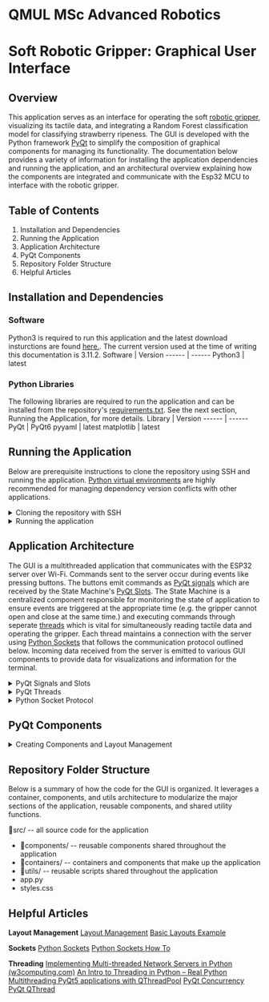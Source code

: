 # QMUL MSc Advanced Robotics
# Soft Robotic Gripper: Graphical User Interface

## Overview
This application serves as an interface for operating the soft [robotic gripper,](https://github.com/gpoell/qmul-rbh-esp32) visualizing its tactile data, and integrating a Random Forest classification model for classifying strawberry ripeness. The GUI is developed with the Python framework [PyQt](https://doc.qt.io/qtforpython-6/) to simplify the composition of graphical components for managing its functionality. The documentation below provides a variety of information for installing the application dependencies and running the application, and an architectural overview explaining how the components are integrated and communicate with the Esp32 MCU to interface with the robotic gripper.

## Table of Contents
1. Installation and Dependencies
2. Running the Application
3. Application Architecture
4. PyQt Components
5. Repository Folder Structure
6. Helpful Articles

## Installation and Dependencies
### Software
Python3 is required to run this application and the latest download insturctions are found [here.](https://www.python.org/downloads/ "Python Downloads"). The current version used at the time of writing this documentation is 3.11.2.
Software     | Version
------      | ------
Python3        | latest

### Python Libraries
The following libraries are required to run the application and can be installed from the repository's [requirements.txt](https://github.com/gpoell/qmul-rbh-gui/blob/main/requirements.txt). See the next section, Running the Application, for more details. 
Library     | Version
------      | ------
PyQt        | PyQt6
pyyaml      | latest
matplotlib  | latest

## Running the Application
Below are prerequisite instructions to clone the repository using SSH and running the application. [Python virtual environments](https://docs.python.org/3/library/venv.html) are highly recommended for managing dependency version conflicts with other applications.

<details>
<summary>Cloning the repository with SSH</summary>

1. Install the latest version of [Python](https://www.python.org/downloads/ "Python Downloads")
2. Connect to your GitHub account with SSH: [Connecting to GitHub with SSH](https://docs.github.com/en/authentication/connecting-to-github-with-ssh "Connecting to GitHub with SSH"). Specifically use the instructions below
    1. <https://docs.github.com/en/authentication/connecting-to-github-with-ssh/generating-a-new-ssh-key-and-adding-it-to-the-ssh-agent>
    2. <https://docs.github.com/en/authentication/connecting-to-github-with-ssh/adding-a-new-ssh-key-to-your-github-account>
3. Clone the repository: `git@github.com:gpoell/qmul-rbh-gui.git`
</details>

<details>
<summary>Running the application</summary>

1. Create a [python virtual environment](https://docs.python.org/3/library/venv.html) at the root directory level of the repository
    1. `cd qmul-rbh-gui`
    2. `python -m venv .`
2. Activate the virtual environment and install dependencies
    1. `. Scripts/activate`
    2. `pip install -r requirements.txt`
</details>


## Application Architecture
The GUI is a multithreaded application that communicates with the ESP32 server over Wi-Fi. Commands sent to the server occur during events like pressing buttons. The buttons emit commands as [PyQt signals]() which are received by the State Machine's [PyQt Slots](). The State Machine is a centralized component responsible for monitoring the state of application to ensure events are triggered at the appropriate time (e.g. the gripper cannot open and close at the same time.) and executing commands through seperate [threads]() which is vital for simultaneously reading tactile data and operating the gripper. Each thread maintains a connection with the server using [Python Sockets]() that follows the communication protocol outlined below. Incoming data received from the server is emitted to various GUI components to provide data for visualizations and information for the terminal.

<details>
<summary>PyQt Signals and Slots</summary>

[PyQt Signals and Slots]() are the primary mechanisms for how the various components communicate with each other. Components can emit signals of a specific type to be received by other components with slots that are actively listening for those signals. The functionality of pressing the connect button to read tactile data from the gripper and displaying its information on the console is a perfect example of how to use signals and slots.

When the Connect button (line 18, 19) is clicked, it executes the emit_signal() function (line 33) which broadcasts a signal with the command and signal name (line 6).

<b>SensorControls.py</b>

```
6.     sig_state_command = Signal(str, name="stateCommand")  
18.    self.connect_btn = QPushButton("Connect")  
19.    self.connect_btn.clicked.connect(lambda: self.emit_signal("connect"))  
33.    self.sig_state_command.emit(command)
```

The State Machine has a slot decorator (line 41) that actively listens for string signals with the name "stateCommand" and uses the value to determine which processes to run in seperate threads (line 42, 58). In this scenario, the "connect" signal executes the Tactile Sensor connect method (line 60).

<b>StateMachine.py</b>

`41.     @Slot(str, name="stateCommand")`  
`42.     def exec(self, command):`  
`58.     case "connect":`  
`60.     worker = ThreadWorker(self.tactile_sensor.connect)`

The Tactile Sensor connect method reads data from the tactile sensor and emits it under a new signal (line 22; 54) that is received by the Console under its Slot decorator. The Console function wrapped by the Slot decorator executes when it receives signals with a tuple type and "tactileData" name which updates the information displayed on the console (line 19, 20).

<b>TactileSensor.py</b>

`22.     sig_tactile_data = Signal(tuple, name='tactileData')`  
`54.     self.sig_tactile_data.emit((batch[0], batch[1], batch[2]))`

<b>Console.py</b>

`19.     @Slot(tuple, name="tactileData")`  
`20.     def tactile_data_format(self, data):`

</details>

<details>
<summary>PyQt Threads</summary>

[Threads](https://docs.python.org/3/library/threading.html) are used to continuously read tactile data, open and close the gripper, and run additional processes (almost) simultaneously. Without threading, clicking the Connect button would block the user from trying to open and close the gripper. Threading is a big topic that is thoroughly explained in other articles (see Helpful Articles), so for the sake of brevity, an overview of how threads are leveraged in this application is outlined below.

Every command sent to the ESP32 server is communicated through a unique thread. PyQt provides several components that simplify generating new threads ([QThreads](https://doc.qt.io/qtforpython-5/PySide2/QtCore/QThread.html)) and managing the lifecycle of multiple threads ([QThreadPool](https://doc.qt.io/qtforpython-5/PySide2/QtCore/QThreadPool.html)). As mentioned in the previous section, the State Machine facilitates the execution of server commands through threaded processes and managing the thread pool. Threaded processes are constructed by linking functions or object methods to the Thread Worker (see Threadworker.py) and started by adding them to the thread pool (see StateMachine.py below).

<b>StateMachine.py</b>

`74.    self.threadpool.start(worker)`

</details>

<details>
<summary>Python Socket Protocol</summary>

[Python Sockets](https://docs.python.org/3/library/socket.html#) are used as the primary network interface for communicating with the Esp32 server. The Helpful Articles section contains additional resources that explain how these work in more detail, so the rest of this section explains how sockets are implemented within this application to communicate with the ESP32 server.

Every command sent to the server is managed by a unique thread that contains a unique connection which is responsible for sending and receiving data specific to that command. The EspClient component (EspClient.py) handles a majority of the functionality for connecting to the server, sending data, receiving data, and closing the connection. These methods are utilized by Tactile Sensor (TactileSensor.py) and Motor (L9110HMotor.py) components to perform their respective functions (e.g. reading tactile data or moving the gripper) with their respective clients.

The process for communicating with the server through sockets is generally the same:
1. Connect to the server
2. Send command
3. Receive data from the server
4. Close the connection

Most of the variation in the steps outlined above occurs while receiving data from the server, specifically with reading messages from the server buffer. It is required to specify the size of the buffer to read, and the size of every message varies which can cause information to overflow and spawn downstream issues. To simplify the protocol, a fixed message size of ### bytes (in progress) is always sent from the server and read until a null terminating character is received. Ideally we would want to determine the length of each message prior to reading it, possibly through prefixing messages with headers, to minimize the waste. For now, the prefixed size is small enough to avoid noticeable performance issues.

</details>


## PyQt Components
<details>
<summary>Creating Components and Layout Management</summary>

PyQt provides a variety graphical components, such as buttons and text boxes, called QWidgets. Widgets are combined to create the Components and Containers that make up the entire application, and the order in which they are displayed is handled through [PyQt Layout Management](https://doc.qt.io/qtforpython-5/overviews/layout.html). Components must inherit from the QWidget class to properly render in the GUI.  

To conceptualize how the interface is built, everything is managed in boxes that may contain other boxes. The GUI itself is a large box with other smaller boxes aligned vertically and horizontally using layout management. For example, the Control Panel consists of two boxes of buttons that that are horizontally aligned. These buttons are grouped based on their Sensor (SensorControls.py) and Motor (MotorControls.py) functionality and are vertically aligned. For new contributors to this project, I encourage you to change the layout of the buttons to horizontal and flip how they are ordered in the Control Panel to get a feel for how the layouts work.

Building further on this nested box concept is the hierarchy of how components are grouped. The largest grouping of components are considered containers. The Desktop is the largest container consisting of smaller containers (e.g. Console.py and ControlPanel.py) which consist of Components that consist of Widgets. This hierarchy is intended to help organize and modularize the code and improve maintainability.

Lastly, the creation of every container and component follows the same standard process:

<b>Example: MotorControls.py</b>
1. Create the main layout and any sublayouts
2. Create the widgets or components
3. Add the widgets to the layouts

</details>
 
## Repository Folder Structure
Below is a summary of how the code for the GUI is organized. It leverages a container, components, and utils architecture to modularize the major sections of the application, reusable components, and shared utility functions.

📁src/ -- all source code for the application
* 📁components/ -- reusable components shared throughout the application
* 📁containers/ -- containers and components that make up the application
* 📁utils/      -- reusable scripts shared throughout the application
* app.py
* styles.css

## Helpful Articles

<b>Layout Management</b>
[Layout Management](https://doc.qt.io/qtforpython-5/overviews/layout.html)
[Basic Layouts Example](https://doc.qt.io/qtforpython-5/overviews/qtwidgets-layouts-basiclayouts-example.html)

<b>Sockets</b>
[Python Sockets](https://docs.python.org/3/library/socket.html#)
[Python Sockets How To](https://docs.python.org/3/howto/sockets.html)

<b>Threading</b>
[Implementing Multi-threaded Network Servers in Python (w3computing.com)](https://www.w3computing.com/articles/implementing-multi-threaded-network-servers-python/)
[An Intro to Threading in Python – Real Python](https://realpython.com/intro-to-python-threading/)
[Multithreading PyQt5 applications with QThreadPool](https://www.pythonguis.com/tutorials/multithreading-pyqt-applications-qthreadpool/)
[PyQt Concurrency](https://doc.qt.io/qtforpython-6/overviews/qtconcurrentrun.html)
[PyQt QThread](https://www.pythontutorial.net/pyqt/pyqt-qthread/)